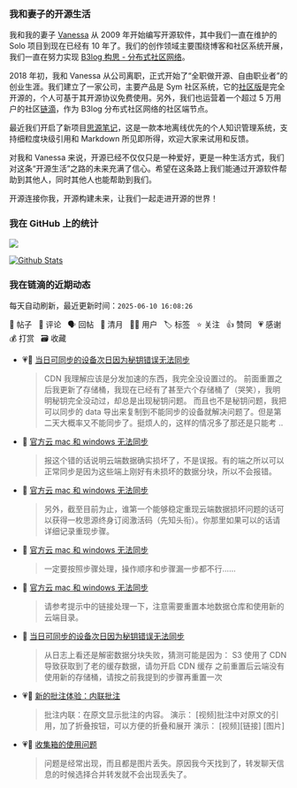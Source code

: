 ### 我和妻子的开源生活

我和我的妻子 [Vanessa](https://github.com/Vanessa219) 从 2009 年开始编写开源软件，其中我们一直在维护的 Solo 项目到现在已经有 10 年了。我们的创作领域主要围绕博客和社区系统开展，我们一直在努力实现 [B3log 构思 - 分布式社区网络](https://ld246.com/article/1546941897596)。

2018 年初，我和 Vanessa 从公司离职，正式开始了“全职做开源、自由职业者”的创业生涯。我们建立了一家公司，主要产品是 Sym 社区系统，它的[社区版](https://github.com/88250/symphony)是完全开源的，个人可基于其开源协议免费使用。另外，我们也运营着一个超过 5 万用户的社区[链滴](https://ld246.com)，作为 B3log 分布式社区网络的社区端节点。

最近我们开启了新项目[思源笔记](https://github.com/siyuan-note/siyuan)，这是一款本地离线优先的个人知识管理系统，支持细粒度块级引用和 Markdown 所见即所得，欢迎大家来试用和反馈。

对我和 Vanessa 来说，开源已经不仅仅只是一种爱好，更是一种生活方式，我们对这条“开源生活”之路的未来充满了信心。希望在这条路上我们能通过开源软件帮助到其他人，同时其他人也能帮助到我们。

开源连接你我，开源构建未来，让我们一起走进开源的世界！

### 我在 GitHub 上的统计

<a title="Hits" target="_blank" href="https://github.com/88250/88250"><img src="https://hits.b3log.org/88250/88250.svg"></a>

[![Github Stats](https://github-readme-stats.vercel.app/api?username=88250&theme=tokyonight&show_icons=true)](https://github.com/88250)

<!--events start -->

### 我在链滴的近期动态

每天自动刷新，最近更新时间：`2025-06-10 16:08:26`

📝 帖子 &nbsp; 💬 评论 &nbsp; 🗣 回帖 &nbsp; 🌙 清月 &nbsp; 👨‍💻 用户 &nbsp; 🏷️ 标签 &nbsp; ⭐️ 关注 &nbsp; 👍 赞同 &nbsp; 💗 感谢 &nbsp; 💰 打赏 &nbsp; 🗃 收藏

* 💗💬 [当日可同步的设备次日因为秘钥错误无法同步](https://ld246.com/article/1748951583264/comment/1749529749997#comments)

  > CDN 我理解应该是分发加速的东西，我完全没设置过的。 前面重置之后我更新了存储桶，我现在已经有了甚至六个存储桶了（哭笑），我明明秘钥完全没动过，却总是出现秘钥问题。 而且也不是秘钥问题，我把可以同步的 data 导出来复制到不能同步的设备就解决问题了。但是第二天大概率又不能同步了。挺烦人的，这样的情况多了那还是只能考 ..
* 💬 [官方云 mac 和 windows 无法同步](https://ld246.com/article/1749525492305/comment/1749528477209#comments)

  > 报这个错的话说明云端数据确实损坏了，不是误报。有的端之所以可以正常同步是因为这些端上刚好有未损坏的数据分块，所以不会报错。
* 💬 [官方云 mac 和 windows 无法同步](https://ld246.com/article/1749525492305/comment/1749528028808#comments)

  > 另外，截至目前为止，谁第一个能够稳定重现云端数据损坏问题的话可以获得一枚思源终身订阅激活码（先知头衔）。你那里如果可以的话请详细记录重现步骤。
* 💬 [官方云 mac 和 windows 无法同步](https://ld246.com/article/1749525492305/comment/1749527763378#comments)

  > 一定要按照步骤处理，操作顺序和步骤漏一步都不行……
* 💬 [官方云 mac 和 windows 无法同步](https://ld246.com/article/1749525492305/comment/1749526336608#comments)

  > 请参考提示中的链接处理一下，注意需要重置本地数据仓库和使用新的云端目录。
* 💬 [当日可同步的设备次日因为秘钥错误无法同步](https://ld246.com/article/1748951583264/comment/1749522884475#comments)

  > 从日志上看还是解密数据分块失败，猜测可能是因为： S3 使用了 CDN 导致获取到了老的缓存数据，请勿开启 CDN 缓存 之前重置后云端没有使用新的存储桶，请按之前我提到的步骤再重置一次
* 💗📝 [新的批注体验：内联批注](https://ld246.com/article/1749476430923)

  > 批注内联：在原文显示批注的内容。 演示： [视频]批注中对原文的引用，加了折叠按钮，可以方便的折叠和展开 演示： [视频][链接] [图片]
* 💗💬 [收集箱的使用问题](https://ld246.com/article/1748400726134/comment/1749436489618#comments)

  > 问题是经常出现，而且都是图片丢失。原因我今天找到了，转发聊天信息的时候选择合并转发就不会出现丢失了。


<!--events end -->
